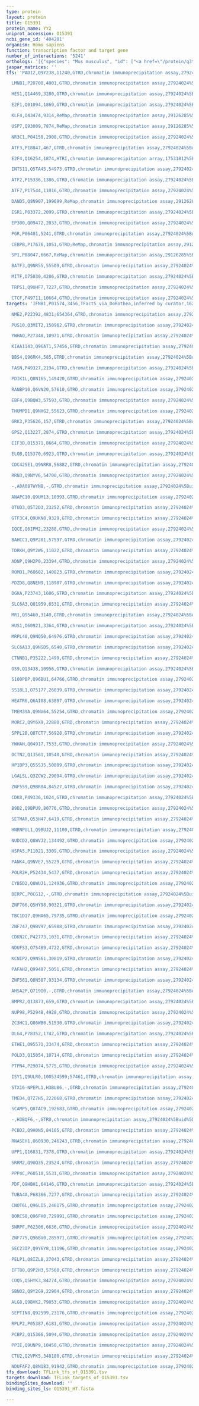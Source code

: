 ```yaml
---
type: protein
layout: protein
title: O15391
protein_name: YY2
uniprot_accession: O15391
ncbi_gene_id: '404281'
organism: Homo sapiens
function: transcription factor and target gene
number_of_interactions: '5241'
orthologs: '[{"species": "Mus musculus", "id": ["<a href=\"/protein/q3ttc2\">Q3TTC2</a>"]}]'
jaspar_matrices: ''
tfs: 'PADI2,Q9Y2J8,11240,GTRD,chromatin immunoprecipitation assay,27924024%5Buid%5D,No

  LMNB1,P20700,4001,GTRD,chromatin immunoprecipitation assay,27924024%5Buid%5D,No

  HES1,Q14469,3280,GTRD,chromatin immunoprecipitation assay,27924024%5Buid%5D,No

  E2F1,Q01094,1869,GTRD,chromatin immunoprecipitation assay,27924024%5Buid%5D,No

  KLF4,O43474,9314,ReMap,chromatin immunoprecipitation assay,29126285%5Buid%5D,No

  USP7,Q93009,7874,ReMap,chromatin immunoprecipitation assay,29126285%5Buid%5D,No

  NR3C1,P04150,2908,GTRD,chromatin immunoprecipitation assay,27924024%5Buid%5D,No

  ATF3,P18847,467,GTRD,chromatin immunoprecipitation assay,27924024%5Buid%5D,No

  E2F4,Q16254,1874,HTRI,chromatin immunoprecipitation array,17531812%5Buid%5D+OR+22900683%5Buid%5D,No

  INTS11,Q5TA45,54973,GTRD,chromatin immunoprecipitation assay,27924024%5Buid%5D,No

  ATF2,P15336,1386,GTRD,chromatin immunoprecipitation assay,27924024%5Buid%5D,No

  ATF7,P17544,11016,GTRD,chromatin immunoprecipitation assay,27924024%5Buid%5D,No

  DAND5,Q8N907,199699,ReMap,chromatin immunoprecipitation assay,29126285%5Buid%5D,No

  ESR1,P03372,2099,GTRD,chromatin immunoprecipitation assay,27924024%5Buid%5D,No

  EP300,Q09472,2033,GTRD,chromatin immunoprecipitation assay,27924024%5Buid%5D,No

  PGR,P06401,5241,GTRD,chromatin immunoprecipitation assay,27924024%5Buid%5D,No

  CEBPB,P17676,1051,GTRD;ReMap,chromatin immunoprecipitation assay,29126285%5Buid%5D+OR+27924024%5Buid%5D,No

  SP1,P08047,6667,ReMap,chromatin immunoprecipitation assay,29126285%5Buid%5D,No

  BATF3,Q9NR55,55509,GTRD,chromatin immunoprecipitation assay,27924024%5Buid%5D,No

  MITF,O75030,4286,GTRD,chromatin immunoprecipitation assay,27924024%5Buid%5D,No

  TRPS1,Q9UHF7,7227,GTRD,chromatin immunoprecipitation assay,27924024%5Buid%5D,No

  CTCF,P49711,10664,GTRD,chromatin immunoprecipitation assay,27924024%5Buid%5D,No'
targets: 'IFNB1,P01574,3456,TFactS_via_DoRothea,inferred by curator,16260628%5Buid%5D+OR+22761861%5Buid%5D,Yes

  NME2,P22392,4831;654364,GTRD,chromatin immunoprecipitation assay,27924024%5Buid%5D,No

  PUS10,Q3MIT2,150962,GTRD,chromatin immunoprecipitation assay,27924024%5Buid%5D,No

  YWHAQ,P27348,10971,GTRD,chromatin immunoprecipitation assay,27924024%5Buid%5D,No

  KIAA1143,Q96AT1,57456,GTRD,chromatin immunoprecipitation assay,27924024%5Buid%5D,No

  BBS4,Q96RK4,585,GTRD,chromatin immunoprecipitation assay,27924024%5Buid%5D,No

  FASN,P49327,2194,GTRD,chromatin immunoprecipitation assay,27924024%5Buid%5D,No

  PDIK1L,Q8N165,149420,GTRD,chromatin immunoprecipitation assay,27924024%5Buid%5D,No

  RANBP10,Q6VN20,57610,GTRD,chromatin immunoprecipitation assay,27924024%5Buid%5D,No

  EBF4,Q9BQW3,57593,GTRD,chromatin immunoprecipitation assay,27924024%5Buid%5D,No

  THUMPD1,Q9NXG2,55623,GTRD,chromatin immunoprecipitation assay,27924024%5Buid%5D,No

  GRK3,P35626,157,GTRD,chromatin immunoprecipitation assay,27924024%5Buid%5D,No

  GPS2,Q13227,2874,GTRD,chromatin immunoprecipitation assay,27924024%5Buid%5D,No

  EIF3D,O15371,8664,GTRD,chromatin immunoprecipitation assay,27924024%5Buid%5D,No

  ELOB,Q15370,6923,GTRD,chromatin immunoprecipitation assay,27924024%5Buid%5D,No

  CDC42SE1,Q9NRR8,56882,GTRD,chromatin immunoprecipitation assay,27924024%5Buid%5D,No

  RRN3,Q9NYV6,54700,GTRD,chromatin immunoprecipitation assay,27924024%5Buid%5D,No

  -,A0A087WYN8,-,GTRD,chromatin immunoprecipitation assay,27924024%5Buid%5D,No

  ANAPC10,Q9UM13,10393,GTRD,chromatin immunoprecipitation assay,27924024%5Buid%5D,No

  OTUD3,Q5T2D3,23252,GTRD,chromatin immunoprecipitation assay,27924024%5Buid%5D,No

  GTF3C4,Q9UKN8,9329,GTRD,chromatin immunoprecipitation assay,27924024%5Buid%5D,No

  IQCE,Q6IPM2,23288,GTRD,chromatin immunoprecipitation assay,27924024%5Buid%5D,No

  BAHCC1,Q9P281,57597,GTRD,chromatin immunoprecipitation assay,27924024%5Buid%5D,No

  TDRKH,Q9Y2W6,11022,GTRD,chromatin immunoprecipitation assay,27924024%5Buid%5D,No

  ADNP,Q9H2P0,23394,GTRD,chromatin immunoprecipitation assay,27924024%5Buid%5D,No

  ROMO1,P60602,140823,GTRD,chromatin immunoprecipitation assay,27924024%5Buid%5D,No

  PDZD8,Q8NEN9,118987,GTRD,chromatin immunoprecipitation assay,27924024%5Buid%5D,No

  DGKA,P23743,1606,GTRD,chromatin immunoprecipitation assay,27924024%5Buid%5D,No

  SLC6A3,Q01959,6531,GTRD,chromatin immunoprecipitation assay,27924024%5Buid%5D,No

  MR1,Q95460,3140,GTRD,chromatin immunoprecipitation assay,27924024%5Buid%5D,No

  HUS1,O60921,3364,GTRD,chromatin immunoprecipitation assay,27924024%5Buid%5D,No

  MRPL40,Q9NQ50,64976,GTRD,chromatin immunoprecipitation assay,27924024%5Buid%5D,No

  SLC6A13,Q9NSD5,6540,GTRD,chromatin immunoprecipitation assay,27924024%5Buid%5D,No

  CTNNB1,P35222,1499,GTRD,chromatin immunoprecipitation assay,27924024%5Buid%5D,No

  OS9,Q13438,10956,GTRD,chromatin immunoprecipitation assay,27924024%5Buid%5D,No

  S100PBP,Q96BU1,64766,GTRD,chromatin immunoprecipitation assay,27924024%5Buid%5D,No

  SS18L1,O75177,26039,GTRD,chromatin immunoprecipitation assay,27924024%5Buid%5D,No

  HEATR6,Q6AI08,63897,GTRD,chromatin immunoprecipitation assay,27924024%5Buid%5D,No

  TMEM39A,Q9NV64,55254,GTRD,chromatin immunoprecipitation assay,27924024%5Buid%5D,No

  MORC2,Q9Y6X9,22880,GTRD,chromatin immunoprecipitation assay,27924024%5Buid%5D,No

  SPPL2B,Q8TCT7,56928,GTRD,chromatin immunoprecipitation assay,27924024%5Buid%5D,No

  YWHAH,Q04917,7533,GTRD,chromatin immunoprecipitation assay,27924024%5Buid%5D,No

  DCTN2,Q13561,10540,GTRD,chromatin immunoprecipitation assay,27924024%5Buid%5D,No

  HP1BP3,Q5SSJ5,50809,GTRD,chromatin immunoprecipitation assay,27924024%5Buid%5D,No

  LGALSL,Q3ZCW2,29094,GTRD,chromatin immunoprecipitation assay,27924024%5Buid%5D,No

  ZNF559,Q9BR84,84527,GTRD,chromatin immunoprecipitation assay,27924024%5Buid%5D,No

  CDK8,P49336,1024,GTRD,chromatin immunoprecipitation assay,27924024%5Buid%5D,No

  B9D2,Q9BPU9,80776,GTRD,chromatin immunoprecipitation assay,27924024%5Buid%5D,No

  SETMAR,Q53H47,6419,GTRD,chromatin immunoprecipitation assay,27924024%5Buid%5D,No

  HNRNPUL1,Q9BUJ2,11100,GTRD,chromatin immunoprecipitation assay,27924024%5Buid%5D,No

  NUDCD2,Q8WVJ2,134492,GTRD,chromatin immunoprecipitation assay,27924024%5Buid%5D,No

  HSPA5,P11021,3309,GTRD,chromatin immunoprecipitation assay,27924024%5Buid%5D,No

  PANK4,Q9NVE7,55229,GTRD,chromatin immunoprecipitation assay,27924024%5Buid%5D,No

  POLR2H,P52434,5437,GTRD,chromatin immunoprecipitation assay,27924024%5Buid%5D,No

  CYB5D2,Q8WUJ1,124936,GTRD,chromatin immunoprecipitation assay,27924024%5Buid%5D,No

  DERPC,P0CG12,-,GTRD,chromatin immunoprecipitation assay,27924024%5Buid%5D,No

  ZNF766,Q5HY98,90321,GTRD,chromatin immunoprecipitation assay,27924024%5Buid%5D,No

  TBC1D17,Q9HA65,79735,GTRD,chromatin immunoprecipitation assay,27924024%5Buid%5D,No

  ZNF747,Q9BV97,65988,GTRD,chromatin immunoprecipitation assay,27924024%5Buid%5D,No

  CDKN2C,P42773,1031,GTRD,chromatin immunoprecipitation assay,27924024%5Buid%5D,No

  NDUFS3,O75489,4722,GTRD,chromatin immunoprecipitation assay,27924024%5Buid%5D,No

  KCNIP2,Q9NS61,30819,GTRD,chromatin immunoprecipitation assay,27924024%5Buid%5D,No

  PAFAH2,Q99487,5051,GTRD,chromatin immunoprecipitation assay,27924024%5Buid%5D,No

  ZNF561,Q8N587,93134,GTRD,chromatin immunoprecipitation assay,27924024%5Buid%5D,No

  AHSA2P,Q719I0,-,GTRD,chromatin immunoprecipitation assay,27924024%5Buid%5D,No

  BMPR2,Q13873,659,GTRD,chromatin immunoprecipitation assay,27924024%5Buid%5D,No

  NUP98,P52948,4928,GTRD,chromatin immunoprecipitation assay,27924024%5Buid%5D,No

  ZC3HC1,Q86WB0,51530,GTRD,chromatin immunoprecipitation assay,27924024%5Buid%5D,No

  DLG4,P78352,1742,GTRD,chromatin immunoprecipitation assay,27924024%5Buid%5D,No

  ETHE1,O95571,23474,GTRD,chromatin immunoprecipitation assay,27924024%5Buid%5D,No

  POLD3,Q15054,10714,GTRD,chromatin immunoprecipitation assay,27924024%5Buid%5D,No

  PTPN4,P29074,5775,GTRD,chromatin immunoprecipitation assay,27924024%5Buid%5D,No

  ISY1,Q9ULR0,100534599;57461,GTRD,chromatin immunoprecipitation assay,27924024%5Buid%5D,No

  STX16-NPEPL1,H3BU86,-,GTRD,chromatin immunoprecipitation assay,27924024%5Buid%5D,No

  TMED4,Q7Z7H5,222068,GTRD,chromatin immunoprecipitation assay,27924024%5Buid%5D,No

  SCAMP5,Q8TAC9,192683,GTRD,chromatin immunoprecipitation assay,27924024%5Buid%5D,No

  -,H3BQF6,-,GTRD,chromatin immunoprecipitation assay,27924024%5Buid%5D,No

  PCBD2,Q9H0N5,84105,GTRD,chromatin immunoprecipitation assay,27924024%5Buid%5D,No

  RNASEH1,O60930,246243,GTRD,chromatin immunoprecipitation assay,27924024%5Buid%5D,No

  UPP1,Q16831,7378,GTRD,chromatin immunoprecipitation assay,27924024%5Buid%5D,No

  SRRM2,Q9UQ35,23524,GTRD,chromatin immunoprecipitation assay,27924024%5Buid%5D,No

  PPP4C,P60510,5531,GTRD,chromatin immunoprecipitation assay,27924024%5Buid%5D,No

  PDF,Q9HBH1,64146,GTRD,chromatin immunoprecipitation assay,27924024%5Buid%5D,No

  TUBA4A,P68366,7277,GTRD,chromatin immunoprecipitation assay,27924024%5Buid%5D,No

  CNOT6L,Q96LI5,246175,GTRD,chromatin immunoprecipitation assay,27924024%5Buid%5D,No

  BORCS8,Q96FH0,729991,GTRD,chromatin immunoprecipitation assay,27924024%5Buid%5D,No

  SNRPF,P62306,6636,GTRD,chromatin immunoprecipitation assay,27924024%5Buid%5D,No

  ZNF775,Q96BV0,285971,GTRD,chromatin immunoprecipitation assay,27924024%5Buid%5D,No

  SEC23IP,Q9Y6Y8,11196,GTRD,chromatin immunoprecipitation assay,27924024%5Buid%5D,No

  PELP1,Q8IZL8,27043,GTRD,chromatin immunoprecipitation assay,27924024%5Buid%5D,No

  IFT80,Q9P2H3,57560,GTRD,chromatin immunoprecipitation assay,27924024%5Buid%5D,No

  COQ5,Q5HYK3,84274,GTRD,chromatin immunoprecipitation assay,27924024%5Buid%5D,No

  SBNO2,Q9Y2G9,22904,GTRD,chromatin immunoprecipitation assay,27924024%5Buid%5D,No

  ALG8,Q9BVK2,79053,GTRD,chromatin immunoprecipitation assay,27924024%5Buid%5D,No

  SEPTIN8,Q92599,23176,GTRD,chromatin immunoprecipitation assay,27924024%5Buid%5D,No

  RPLP2,P05387,6181,GTRD,chromatin immunoprecipitation assay,27924024%5Buid%5D,No

  PCBP2,Q15366,5094,GTRD,chromatin immunoprecipitation assay,27924024%5Buid%5D,No

  PPIE,Q9UNP9,10450,GTRD,chromatin immunoprecipitation assay,27924024%5Buid%5D,No

  CTU2,Q2VPK5,348180,GTRD,chromatin immunoprecipitation assay,27924024%5Buid%5D,No

  NDUFAF2,Q8N183,91942,GTRD,chromatin immunoprecipitation assay,27924024%5Buid%5D,No'
tfs_download: TFLink_tfs_of_O15391.tsv
targets_download: TFLink_targets_of_O15391.tsv
bindingSites_download: ''
binding_sites_ls: O15391_HT.fasta

---
```

